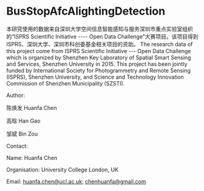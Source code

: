 # BusStopAfcAlightingDetection

本研究使用的数据来自深圳大学空间信息智能感知与服务深圳市重点实验室组织的“ISPRS Scientific Initiative ---- Open Data Challenge”大赛项目。该项目得到ISPRS、深圳大学、深圳市科创委基金相关项目的资助。
The research data of this project come from ISPRS Scientific Initiative --- Open Data Challenge which is organized by Shenzhen Key Laboratory of Spatial Smart Sensing and Services, Shenzhen University in 2015. This project has been jointly funded by International Society for Photogrammetry and Remote Sensing (ISPRS), Shenzhen University, and Science and Technology Innovation Commission of Shenzhen Municipality (SZSTI).

Author:

陈焕发 Huanfa Chen

高晗 Han Gao

邹斌 Bin Zou

Contact:

Name: Huanfa Chen

Organisation: University College London, UK

Email: huanfa.chen@ucl.ac.uk; chenhuanfa@gmail.com
